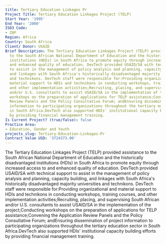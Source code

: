 ```yaml
---
title: Tertiary Education Linkages Pr
Project Title: Tertiary Education Linkages Project (TELP)
Start Year: '1995'
End Year: '2000'
ISO3 Code:
- ZAF
Region: Africa
Country: South Africa
Client/ Donor: USAID
Brief Description: The Tertiary Education Linkages Project (TELP) provided assistance
  to the South African National Department of Education and the historically disadvantaged
  institutions (HDIs) in South Africa to promote equity through increased access to
  and enhanced quality of education. DevTech provided USAID/SA with technical support
  to assist in the management of policy analysis and planning, capacity building,
  and linkages with South Africa's historically disadvantaged majority universities
  and technikons. DevTech staff were responsible for:Providing organizational and
  material support to HDIs and technikons in conducting workshops, training courses,
  and other implementation activities;Recruiting, placing, and supervising South African
  and/or U.S. consultants to assist USAID/SA in the implementation of the project;Conducting
  workshops on the preparation of applications for TELP assistance;Convening the Application
  Review Panels and the Policy Consultative Forum; andEnsuring dissemination of project
  information to participating organizations throughout the tertiary education sector
  in South Africa.DevTech also supported HDIs' institutional capacity building efforts
  by providing financial management training.
Is Current Project? (true/false): false
Practice Area:
- Education, Gender and Youth
projects_slug: Tertiary-Education-Linkages-Pr
Contract Value USD: '3724373.00'
---
```


The Tertiary Education Linkages Project (TELP) provided assistance to the South African National Department of Education and the historically disadvantaged institutions (HDIs) in South Africa to promote equity through increased access to and enhanced quality of education. DevTech provided USAID/SA with technical support to assist in the management of policy analysis and planning, capacity building, and linkages with South Africa's historically disadvantaged majority universities and technikons. DevTech staff were responsible for:Providing organizational and material support to HDIs and technikons in conducting workshops, training courses, and other implementation activities;Recruiting, placing, and supervising South African and/or U.S. consultants to assist USAID/SA in the implementation of the project;Conducting workshops on the preparation of applications for TELP assistance;Convening the Application Review Panels and the Policy Consultative Forum; andEnsuring dissemination of project information to participating organizations throughout the tertiary education sector in South Africa.DevTech also supported HDIs' institutional capacity building efforts by providing financial management training.